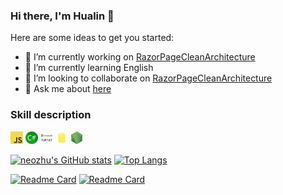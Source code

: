 ### Hi there, I'm Hualin 👋 
Here are some ideas to get you started:

- 🔭 I’m currently working on [RazorPageCleanArchitecture](https://github.com/neozhu/RazorPageCleanArchitecture)
- 🌱 I’m currently learning English
- 👯 I’m looking to collaborate on [RazorPageCleanArchitecture](https://github.com/neozhu/RazorPageCleanArchitecture)
- 💬 Ask me about [here](https://github.com/neozhu/neozhu/issues)

### Skill description
<code><img height="20" src="https://raw.githubusercontent.com/github/explore/80688e429a7d4ef2fca1e82350fe8e3517d3494d/topics/javascript/javascript.png"></code>
<code><img height="20" src="https://raw.githubusercontent.com/github/explore/80688e429a7d4ef2fca1e82350fe8e3517d3494d/topics/csharp/csharp.png"></code>
<code><img height="20" src="https://raw.githubusercontent.com/github/explore/80688e429a7d4ef2fca1e82350fe8e3517d3494d/topics/aspnet/aspnet.png"></code>
<code><img height="20" src="https://raw.githubusercontent.com/github/explore/285d19f261b6d469fd8a309dddb234371d7be462/topics/database/database.png"></code>
<code><img height="20" src="https://raw.githubusercontent.com/github/explore/80688e429a7d4ef2fca1e82350fe8e3517d3494d/topics/nodejs/nodejs.png"></code>   

[![neozhu's GitHub stats](https://github-readme-stats.vercel.app/api?username=neozhu&show_icons=true&theme=github_dark)](https://github.com/neozhu/neozhu)
[![Top Langs](https://github-readme-stats.vercel.app/api/top-langs/?username=neozhu&layout=compact&theme=github_dark&langs_count=4&hide=css,jupyter%20notebook,html,powershell,php)](https://github.com/neozhu/neozhu)


[![Readme Card](https://github-readme-stats.vercel.app/api/pin/?username=neozhu&repo=RazorPageCleanArchitecture&theme=github_dark)](https://github.com/neozhu/RazorPageCleanArchitecture)
[![Readme Card](https://github-readme-stats.vercel.app/api/pin/?username=neozhu&repo=CleanArchitectureCodeGenerator&theme=github_dark)](https://github.com/neozhu/CleanArchitectureCodeGenerator)


 
<!--
**neozhu/neozhu** is a ✨ _special_ ✨ repository because its `README.md` (this file) appears on your GitHub profile.

Here are some ideas to get you started:

- 🔭 I’m currently working on ...
- 🌱 I’m currently learning ...
- 👯 I’m looking to collaborate on ...
- 🤔 I’m looking for help with ...
- 💬 Ask me about ...
- 📫 How to reach me: ...
- 😄 Pronouns: ...
- ⚡ Fun fact: ...
-->
